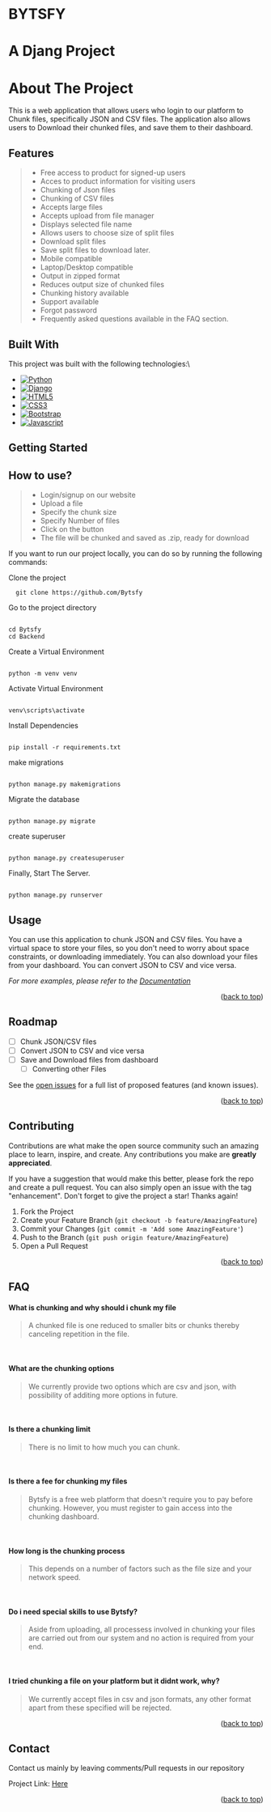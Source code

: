 # BYTSFY

# A Djang Project

# About The Project

This is a web application that allows users who login to our platform to Chunk files, specifically JSON and CSV files.
The application also allows users to Download their chunked files, and save them to their dashboard.

## Features

> - Free access to product for signed-up users
>- Acces to product information for visiting users
>- Chunking of Json files
>- Chunking of CSV files
>- Accepts large files
>- Accepts upload from file manager
>- Displays selected file name
>- Allows users to choose size of split files
>- Download split files
>- Save split files to download later.
>- Mobile compatible
>- Laptop/Desktop compatible
>- Output in zipped format
>- Reduces output size of chunked files
>- Chunking history available
>- Support available
>- Forgot password
>- Frequently asked questions available in the FAQ section.

## Built With

This project was built with the following technologies:\

* [![Python](https://img.shields.io/badge/language-Python-blue.svg)](https://www.python.org/)
* [![Django](https://img.shields.io/badge/Framework-Django-Green.svg)](https://www.djangoproject.com/)
* [![HTML5](https://img.shields.io/badge/language-HTML5-Blue.svg)](https://www.w3.org/html/logo/)
* [![CSS3](https://img.shields.io/badge/language-CSS3-Blue.svg)](https://www.w3.org/Style/CSS/)
* [![Bootstrap](https://img.shields.io/badge/Framework-Bootstrap-Green.svg)](https://getbootstrap.com/)
* [![Javascript](https://img.shields.io/badge/language-Javascript-Blue.svg)](https://www.javascript.com/)

## Getting Started

## How to use?

> - Login/signup on our website
>- Upload a file
>- Specify the chunk size
>- Specify Number of files
>- Click on the button
>- The file will be chunked and saved as .zip, ready for download


If you want to run our project locally, you can do so by running the following commands:

Clone the project

```
  git clone https://github.com/Bytsfy
```

Go to the project directory

```

cd Bytsfy
cd Backend

```

Create a Virtual Environment

```

python -m venv venv

```

Activate Virtual Environment

```

venv\scripts\activate

```

Install Dependencies

```

pip install -r requirements.txt

```

make migrations

```

python manage.py makemigrations

```

Migrate the database

```

python manage.py migrate

```

create superuser

```

python manage.py createsuperuser

```

Finally, Start The Server.

```

python manage.py runserver

```

## Usage

You can use this application to chunk JSON and CSV files.
You have a virtual space to store your files, so you don't need to worry about space constraints, or downloading
immediately.
You can also download your files from your dashboard.
You can convert JSON to CSV and vice versa.

_For more examples, please refer to the [Documentation](https://example.com)_

<p align="right">(<a href="#readme-top">back to top</a>)</p>



<!-- ROADMAP -->

## Roadmap

- [ ] Chunk JSON/CSV files
- [ ] Convert JSON to CSV and vice versa
- [ ] Save and Download files from dashboard
    - [ ] Converting other Files

See the [open issues](https://github.com/zuri-training/Chunk_file_team_46_Bytsfy/issues?q=is%3Aopen+is%3Aissue) for a
full list of proposed features (and known issues).

<p align="right">(<a href="#readme-top">back to top</a>)</p>

## Contributing

Contributions are what make the open source community such an amazing place to learn, inspire, and create. Any
contributions you make are **greatly appreciated**.

If you have a suggestion that would make this better, please fork the repo and create a pull request. You can also
simply open an issue with the tag "enhancement".
Don't forget to give the project a star! Thanks again!

1. Fork the Project
2. Create your Feature Branch (`git checkout -b feature/AmazingFeature`)
3. Commit your Changes (`git commit -m 'Add some AmazingFeature'`)
4. Push to the Branch (`git push origin feature/AmazingFeature`)
5. Open a Pull Request

<p align="right">(<a href="#readme-top">back to top</a>)</p>

## FAQ

#### What is chunking and why should i chunk my file

> A chunked file is one reduced to smaller bits or chunks thereby canceling repetition in the file.

​

#### What are the chunking options

> We currently provide two options which are csv and json, with possibility of additing more options in future.

​

#### Is there a chunking limit

> There is no limit to how much you can chunk.

​

#### Is there a fee for chunking my files

> Bytsfy is a free web platform that doesn't require you to pay before chunking. However, you must register to gain
> access into the chunking dashboard.

​

#### How long is the chunking process

> This depends on a number of factors such as the file size and your network speed.

​

#### Do i need special skills to use Bytsfy?

> Aside from uploading, all processess involved in chunking your files are carried out from our system and no action is
> required from your end.

​

#### I tried chunking a file on your platform  but it didnt work, why?

> We currently accept files in csv and json formats, any other format apart from these specified will be rejected.
<p align="right">(<a href="#readme-top">back to top</a>)</p>

## Contact

Contact us mainly by leaving comments/Pull requests in our repository

Project Link: [Here](https://github.com/zuri-training/Chunk_file_team_46_Bytsfy)

<p align="right">(<a href="#readme-top">back to top</a>)</p>

